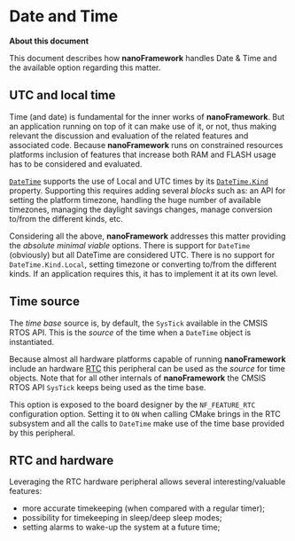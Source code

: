 # Date and Time

**About this document**

This document describes how **nanoFramework** handles Date & Time and the available option regarding this matter.

## UTC and local time

Time (and date) is fundamental for the inner works of **nanoFramework**. But an application running on top of it can make use of it, or not, thus making relevant the discussion and evaluation of the related features and associated code.
Because **nanoFramework** runs on constrained resources platforms inclusion of features that increase both RAM and FLASH usage has to be considered and evaluated.

[`DateTime`](https://msdn.microsoft.com/en-us/library/system.datetime(v=vs.110).aspx) supports the use of Local and UTC times by its [`DateTime.Kind`](https://msdn.microsoft.com/en-us/library/system.datetime.kind(v=vs.110).aspx) property. Supporting this requires adding several _blocks_ such as: an API for setting the platform timezone, handling the huge number of available timezones, managing the daylight savings changes, manage conversion to/from the different kinds, etc.

Considering all the above, **nanoFramework** addresses this matter providing the _absolute minimal viable_ options.
There is support for `DateTime` (obviously) but all DateTime are considered UTC. There is no support for `DateTime.Kind.Local`, setting timezone or converting to/from the different kinds.
If an application requires this, it has to implement it at its own level.

## Time source

The _time base_ source is, by default, the `SysTick` available in the CMSIS RTOS API.
This is the _source_ of the time when a `DateTime` object is instantiated.

Because almost all hardware platforms capable of running **nanoFramework** include an hardware [RTC](https://en.wikipedia.org/wiki/Real-time_clock) this peripheral can be used as the _source_ for time objects.
Note that for all other internals of **nanoFramework** the CMSIS RTOS API `SysTick` keeps being used as the time base.

This option is exposed to the board designer by the `NF_FEATURE_RTC` configuration option. Setting it to `ON` when calling CMake brings in the RTC subsystem and all the calls to `DateTime` make use of the time base provided by this peripheral.  

## RTC and hardware

Leveraging the RTC hardware peripheral allows several interesting/valuable features:

- more accurate timekeeping (when compared with a regular timer);
- possibility for timekeeping in sleep/deep sleep modes;
- setting alarms to wake-up the system at a future time;
